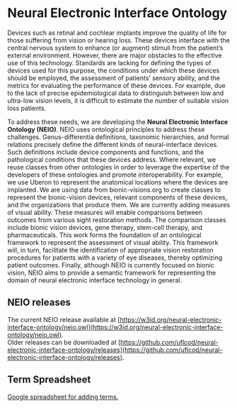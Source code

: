 # Neural Electronic Interface Ontology
Devices such as retinal and cochlear implants improve the quality of life for those suffering from vision or hearing loss. These devices interface with the central nervous system to enhance (or augment) stimuli from the patient’s external environment. However, there are major obstacles to the effective use of this technology. Standards are lacking for defining the types of devices used for this purpose, the conditions under which these devices should be employed, the assessment of patients’ sensory ability, and the metrics for evaluating the performance of these devices. For example, due to the lack of precise epidemiological data to distinguish between low and ultra-low vision levels, it is difficult to estimate the number of suitable vision loss patients. 

To address these needs, we are developing the **Neural Electronic Interface Ontology (NEIO)**. NEIO uses ontological principles to address these challenges. Genus-differentia definitions, taxonomic hierarchies, and formal relations precisely define the different kinds of neural-interface devices. Such definitions include device components and functions, and the pathological conditions that these devices address. Where relevant, we reuse classes from other ontologies in order to leverage the expertise of the developers of these ontologies and promote interoperability. For example, we use Uberon to represent the anatomical locations where the devices are implanted. We are using data from bionic-visions.org to create classes to represent the bionic-vision devices, relevant components of these devices, and the organizations that produce them. We are currently adding measures of visual ability. These measures will enable comparisons between outcomes from various sight restoration methods. The comparison classes include bionic vision devices, gene therapy, stem-cell therapy, and pharmaceuticals. This work forms the foundation of an ontological framework to represent the assessment of visual ability. This framework will, in turn, facilitate the identification of appropriate vision restoration procedures for patients with a variety of eye diseases, thereby optimizing patient outcomes. Finally, although NEIO is currently focused on bionic vision, NEIO aims to provide a semantic framework for representing the domain of neural electronic interface technology in general.

## NEIO releases
The current NEIO release available at [https://w3id.org/neural-electronic-interface-ontology/neio.owl](https://w3id.org/neural-electronic-interface-ontology/neio.owl).  
Older releases can be downloaded at [https://github.com/uflcod/neural-electronic-interface-ontology/releases](https://github.com/uflcod/neural-electronic-interface-ontology/releases). 

## Term Spreadsheet 
[Google spreadsheet for adding terms.](https://docs.google.com/spreadsheets/d/1vVHaEoupRZYKH0_714KSnnb7E_1kP7ahGpnlW1BAmgY/edit#gid=0)
